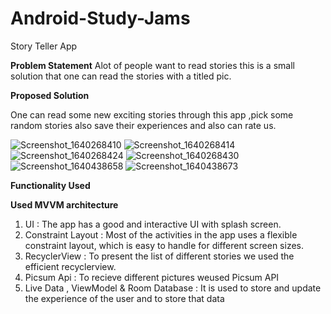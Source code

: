 # Android-Study-Jams
Story Teller App

**Problem Statement**
Alot of people want to read stories this is a small solution that one can read the stories with a titled pic.

**Proposed Solution**

One can read some new exciting stories through this app ,pick some random stories also save their experiences and also can rate us.


![Screenshot_1640268410](https://user-images.githubusercontent.com/80695826/147252539-4cf9de5d-bd86-4085-af90-79e820574a51.png)
![Screenshot_1640268414](https://user-images.githubusercontent.com/80695826/147252548-acf7011f-8d06-414a-99c7-dd0e87049be0.png)
![Screenshot_1640268424](https://user-images.githubusercontent.com/80695826/147252554-50e1af51-42f1-4cf6-a3ff-da4dac655e79.png)
![Screenshot_1640268430](https://user-images.githubusercontent.com/80695826/147252569-71d6c6df-2e37-4f8f-bd8a-f2e4267124dd.png)
![Screenshot_1640438658](https://user-images.githubusercontent.com/80695826/147386087-9cb22106-b8c5-4e35-b219-ce8b52fad231.png)
![Screenshot_1640438673](https://user-images.githubusercontent.com/80695826/147386089-a0814962-2576-4103-b624-d93828386861.png)

**Functionality Used**

**Used MVVM architecture**

1. UI : The app has a good and interactive UI with splash screen.
2. Constraint Layout : Most of the activities in the app uses a flexible constraint layout, which is easy to handle for different screen sizes.
3. RecyclerView : To present the list of different stories we used the efficient recyclerview.
4. Picsum Api : To recieve different pictures weused Picsum API
5. Live Data , ViewModel & Room Database : It is used to store and update the experience of the user and to store that data
